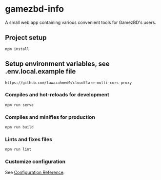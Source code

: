 # gamezbd-info
A small web app containing various convenient tools for GamezBD's users.

## Project setup
```
npm install
```

## Setup environment variables, see .env.local.example file
```
https://github.com/fawazahmed0/cloudflare-multi-cors-proxy
```

### Compiles and hot-reloads for development
```
npm run serve
```

### Compiles and minifies for production
```
npm run build
```

### Lints and fixes files
```
npm run lint
```

### Customize configuration
See [Configuration Reference](https://cli.vuejs.org/config/).
